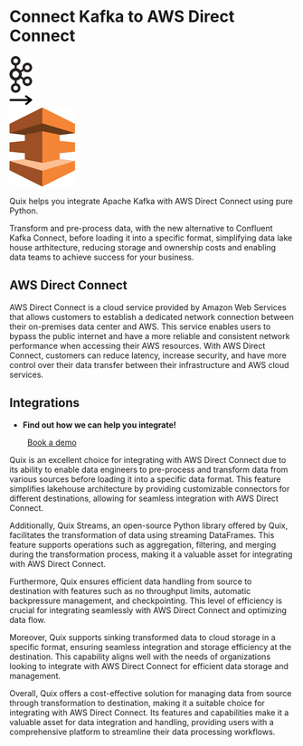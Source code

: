# Connect Kafka to AWS Direct Connect

<div class="connect-images cards blog-grid-card" markdown>
<div>
<img src="../images/kafka_logo.png" width="40px" />
</div>
<div>
<img src="../images/arrow.svg" width="40px" />
</div>
<div>
<img src="./images/aws-direct-connect_1.jpg" />
</div>
</div>

Quix helps you integrate Apache Kafka with AWS Direct Connect using pure Python.

Transform and pre-process data, with the new alternative to Confluent Kafka Connect, before loading it into a specific format, simplifying data lake house arthitecture, reducing storage and ownership costs and enabling data teams to achieve success for your business.

## AWS Direct Connect

AWS Direct Connect is a cloud service provided by Amazon Web Services that allows customers to establish a dedicated network connection between their on-premises data center and AWS. This service enables users to bypass the public internet and have a more reliable and consistent network performance when accessing their AWS resources. With AWS Direct Connect, customers can reduce latency, increase security, and have more control over their data transfer between their infrastructure and AWS cloud services.

## Integrations

<div class="grid cards" markdown>

- __Find out how we can help you integrate!__

    <a class="md-button md-button--primary" href="https://share.hsforms.com/1iW0TmZzKQMChk0lxd_tGiw4yjw2?__hstc=175542013.2303933fbd746c0ac86d9ccbe9bc9100.1728383268831.1729603416735.1729620918855.31&__hssc=175542013.1.1729620918855&__hsfp=2132701734" target="_blank" style="margin:.5rem;">Book a demo</a>

</div>


Quix is an excellent choice for integrating with AWS Direct Connect due to its ability to enable data engineers to pre-process and transform data from various sources before loading it into a specific data format. This feature simplifies lakehouse architecture by providing customizable connectors for different destinations, allowing for seamless integration with AWS Direct Connect.

Additionally, Quix Streams, an open-source Python library offered by Quix, facilitates the transformation of data using streaming DataFrames. This feature supports operations such as aggregation, filtering, and merging during the transformation process, making it a valuable asset for integrating with AWS Direct Connect.

Furthermore, Quix ensures efficient data handling from source to destination with features such as no throughput limits, automatic backpressure management, and checkpointing. This level of efficiency is crucial for integrating seamlessly with AWS Direct Connect and optimizing data flow.

Moreover, Quix supports sinking transformed data to cloud storage in a specific format, ensuring seamless integration and storage efficiency at the destination. This capability aligns well with the needs of organizations looking to integrate with AWS Direct Connect for efficient data storage and management.

Overall, Quix offers a cost-effective solution for managing data from source through transformation to destination, making it a suitable choice for integrating with AWS Direct Connect. Its features and capabilities make it a valuable asset for data integration and handling, providing users with a comprehensive platform to streamline their data processing workflows.

